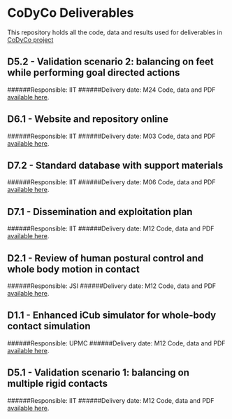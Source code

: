 CoDyCo Deliverables 
===================
This repository holds all the code, data and results used for deliverables in [CoDyCo project](http://codyco.eu)

D5.2 - Validation scenario 2: balancing on feet while performing goal directed actions
-----------------------------------------------------------
######Responsible: IIT
######Delivery date: M24
Code, data and PDF [available here](https://github.com/robotology-playground/codyco-deliverables/tree/master/D5.2).


D6.1 - Website and repository online
-----------------------------------
######Responsible: IIT
######Delivery date: M03
Code, data and PDF [available here](https://github.com/robotology-playground/codyco-deliverables/tree/master/D6.1).

D7.2 - Standard database with support materials
----------------
######Responsible: IIT
######Delivery date: M06
Code, data and PDF [available here](https://github.com/robotology-playground/codyco-deliverables/tree/master/D7.2).

D7.1 - Dissemination and exploitation plan
---------------
######Responsible: IIT
######Delivery date: M12
Code, data and PDF [available here](https://github.com/robotology-playground/codyco-deliverables/tree/master/D7.1).

D2.1 - Review of human postural control and whole body motion in contact
-----------------------------------------------------------------
######Responsible: JSI
######Delivery date: M12
Code, data and PDF [available here](https://github.com/robotology-playground/codyco-deliverables/tree/master/D2.1).

D1.1 - Enhanced iCub simulator for whole-body contact simulation
---
######Responsible: UPMC
######Delivery date: M12
Code, data and PDF [available here](https://github.com/robotology-playground/codyco-deliverables/tree/master/D1.1).


D5.1 - Validation scenario 1: balancing on multiple rigid contacts
-----------------------------------------------------------
######Responsible: IIT
######Delivery date: M12
Code, data and PDF [available here](https://github.com/robotology-playground/codyco-deliverables/tree/master/D5.1).
